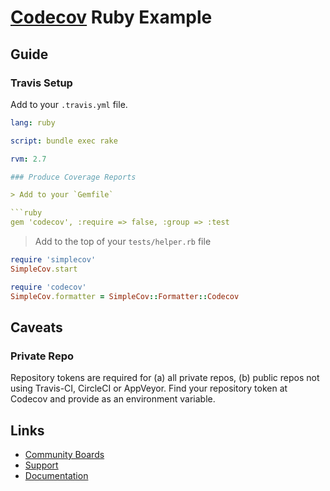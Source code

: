 # [Codecov](http://codecov.io) Ruby Example

## Guide

### Travis Setup

Add to your `.travis.yml` file.
```yml
lang: ruby

script: bundle exec rake

rvm: 2.7

### Produce Coverage Reports

> Add to your `Gemfile`

```ruby
gem 'codecov', :require => false, :group => :test
```

> Add to the top of your `tests/helper.rb` file

```ruby
require 'simplecov'
SimpleCov.start

require 'codecov'
SimpleCov.formatter = SimpleCov::Formatter::Codecov
```

## Caveats
### Private Repo
Repository tokens are required for (a) all private repos, (b) public repos not using Travis-CI, CircleCI or AppVeyor. Find your repository token at Codecov and provide as an environment variable.

## Links
- [Community Boards](https://community.codecov.io)
- [Support](https://codecov.io/support)
- [Documentation](https://docs.codecov.io)

